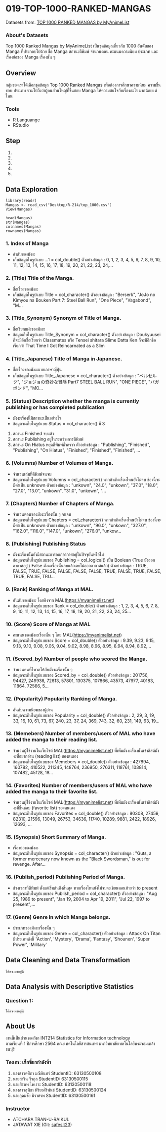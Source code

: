 # 019-TOP-1000-RANKED-MANGAS

Datasets from: [TOP 1000 RANKED MANGAS by MyAnimeList](https://www.kaggle.com/astronautelvis/top-1000-ranked-mangas-by-myanimelist)

### About's Datasets
<p>Top 1000 Ranked Mangas by MyAnimeList เป็นชุดข้อมูลเกี่ยวกับ 1000 อันดับของ Manga ที่ประกอบไปด้วย ชื่อ Manga สถานะตีพิมพ์ จำนวนตอน คะแนนความนิยม ประเภท และเรื่องย่อของ Manga เรื่องนั้น ๆ</p>

## Overview
<p>กลุ่มของเราได้เลือกชุดข้อมูล Top 1000 Ranked Mangas เพื่อต้องการศึกษาความนิยม ความชื่นชอบ ประเภท รวมไปถึงว่าผู้คนส่วนใหญ่ที่ชื่นชอบ Manga ให้ความสนใจกับเรื่องอะไร มากน้อยแค่ไหน</p>
  
### Tools
- R Languange
- RStudio

## Step
1.
2.
3.
4.
5.

## Data Exploration
```
library(readr)
Mangas <- read_csv("Desktop/R-214/top_1000.csv")
View(Mangas)

head(Mangas)
str(Mangas)
colnames(Mangas)
rownames(Mangas)
```

### 1.	Index of Manga
-	ลำดับของมังงะ
-	เก็บข้อมูลในรูปแบบ ...1 = col_double()
ตัวอย่างข้อมูล : 0, 1, 2, 3, 4, 5, 6, 7, 8, 9, 10, 11, 12, 13, 14, 15, 16, 17, 18, 19, 20, 21, 22, 23, 24,…

### 2.	(Title) Title of the Manga.
-	ชื่อเรื่องของมังงะ
-	เก็บข้อมูลในรูปแบบ Title = col_character()
ตัวอย่างข้อมูล : "Berserk", "JoJo no Kimyou na Bouken Part 7: Steel Ball Run", "One Piece", "Vagabond", "M…

### 3.	(Title_Synonym) Synonym of Title of Manga.
-	ชื่อเรียกแฝงของมังงะ
-	ข้อมูลเก็บในรูปแบบ Title_Synonym = col_character()
ตัวอย่างข้อมูล : Doukyuusei ก็จะมีอีกชื่อเรียกว่า Classmates หรือ Tensei shitara Slime Datta Ken ก็จะมีอีกชื่อเรียกว่า That Time I Got Reincarnated as a Slim

### 4.	(Title_Japanese) Title of Manga in Japanese.
-	ชื่อเรื่องของมังงะแบบภาษาญี่ปุ่น
-	เก็บข้อมูลในรูปแบบ Title_Japanese = col_character()
ตัวอย่างข้อมูล : "ベルセルク", "ジョジョの奇妙な冒険 Part7 STEEL BALL RUN", "ONE PIECE", "バガボンド", "MO…

### 5.	(Status) Description whether the manga is currently publishing or has completed publication
-	มังงะเรื่องนี้มีสถานะเป็นอย่างไร
-	ข้อมูลจะเก็บในรูปแบบ Status = col_character() มี 3
  1. สถานะ Finished จบแล้ว
  2. สถานะ Publishing อยู่ในระหว่างการตีพิมพ์
  3. สถานะ On Hiatus หยุดตีพิมพ์ชั่วคราว
ตัวอย่างข้อมูล : "Publishing", "Finished", "Publishing", "On Hiatus", "Finished", "Finished", "Finished", …

### 6.	(Volumns) Number of Volumes of Manga.
-	จำนวนเล่มที่ตีพิมพ์จนจบ
-	ข้อมูลจะเก็บในรูปแบบ Volumns = col_character() หากถ้าเกิดเรื่องไหนยังไม่จบ ช่องนี้จะมีค่าเป็น unknown
ตัวอย่างข้อมูล : "unkown", "24.0", "unkown", "37.0", "18.0", "27.0", "13.0", "unkown", "31.0", "unkown", "…

### 7.	(Chapters) Number of Chapters of Manga.
-	จำนวนตอนของมังงะเรื่องนั้น ๆ จนจบ
-	ข้อมูลจะเก็บในรูปแบบ Chapters = col_character() หากถ้าเกิดเรื่องไหนยังไม่จบ ช่องนี้จะมีค่าเป็น unknown
ตัวอย่างข้อมูล : "unkown", "96.0", "unkown", "327.0", "162.0", "116.0", "147.0", "unkown", "276.0", "unkow…

### 8.	(Publishing) Publishing Status
-	มังงะเรื่องนั้นยังมีสถานะการออกอากาศอยู่ในปัจจุบันหรือไม่
-	ข้อมูลจะเก็บในรูปแบบของ Publishing = col_logical() เป็น Boolean (True ยังออกอากาศอยู่ / False มังงะเรื่องนั้นจบแล้วเลยไม่ออกอากาศแล้ว) 
ตัวอย่างข้อมูล : TRUE, FALSE, TRUE, FALSE, FALSE, FALSE, FALSE, TRUE, FALSE, TRUE, FALSE, TRUE, FALSE, TRU…

### 9.	(Rank) Ranking of Manga at MAL.
-	อันดับของมังงะ โดยอิงจาก MAL(https://myanimelist.net)
-	ข้อมูลจะเก็บในรูปแบบของ Rank = col_double()
ตัวอย่างข้อมูล : 1, 2, 3, 4, 5, 6, 7, 8, 9, 10, 11, 12, 13, 14, 15, 16, 17, 18, 19, 20, 21, 22, 23, 24, 25…

### 10.	(Score) Score of Manga at MAL
-	คะแนนของมังงะเรื่องนั้น ๆ โดย MAL(https://myanimelist.net)
-	ข้อมูลจะเก็บในรูปแบบของ Score = col_double()
ตัวอย่างข้อมูล : 9.39, 9.23, 9.15, 9.13, 9.10, 9.08, 9.05, 9.04, 9.02, 8.98, 8.96, 8.95, 8.94, 8.94, 8.92,…

### 11.	(Scored_by) Number of people who scored the Manga.
-	จำนวนคนที่โหวตให้กับมังงะเรื่องนั้น ๆ 
-	ข้อมูลจะเก็บในรูปแบบของ Scored_by = col_double()
ตัวอย่างข้อมูล : 201756, 94427, 249936, 72613, 57801, 130375, 107866, 43573, 47977, 40183, 11864, 72566, 5…

### 12.	(Popularity) Popularity Ranking of Manga.
-	อันดับความนิยมของผู้อ่าน
-	ข้อมูลจะเก็บในรูปแบบของ Popularity = col_double()
ตัวอย่างข้อมูล : 2, 29, 3, 19, 33, 16, 10, 61, 73, 67, 240, 23, 37, 24, 369, 743, 32, 60, 231, 149, 63, 19…

### 13.	(Memebers) Number of members/users of MAL who have added the manga to their reading list.
-	จำนวนผู้ใช้งานในเว็บไซต์ MAL(https://myanimelist.net) ที่เพิ่มมังงะเรื่องนั้นเข้าลิสต์มังงะที่อยากอ่าน (reading list) ของตนเอง
-	ข้อมูลจะเก็บในรูปแบบของ Memebers = col_double()
ตัวอย่างข้อมูล : 427894, 160782, 410522, 211345, 148764, 236950, 276311, 118761, 103814, 107482, 45128, 18…

### 14.	(Favorites) Number of members/users of MAL who have added the manga to their favorite list.
-	จำนวนผู้ใช้งานในเว็บไซต์ MAL(https://myanimelist.net) ที่เพิ่มมังงะเรื่องนั้นเข้าลิสต์มังงะที่ชื่นชอบ (favorite list) ของตนเอง
-	ข้อมูลจะเก็บในรูปแบบของ Favorites = col_double()
ตัวอย่างข้อมูล : 80308, 27459, 82310, 21596, 13049, 26753, 34636, 11740, 10289, 9881, 2422, 18926, 12693, …

### 15.	(Synopsis) Short Summary of Manga.
-	เรื่องย่อของมังงะ
-	ข้อมูลจะเก็บในรูปแบบของ Synopsis = col_character()
ตัวอย่างข้อมูล : "Guts, a former mercenary now known as the \"Black Swordsman,\" is out for revenge. After…

### 16.	(Publish_period) Publishing Period of Manga.
-	ช่วงเวลาที่ตีพิมพ์ ตั้งแต่เริ่มต้นถึงสิ้นสุด หากเรื่องไหนยังไม่จบจะเขียนตอนท้ายว่า to present
-	ข้อมูลจะเก็บในรูปแบบของ Publish_period = col_character()
ตัวอย่างข้อมูล : "Aug  25, 1989 to present", "Jan  19, 2004 to Apr  19, 2011", "Jul  22, 1997 to present",…

### 17.	(Genre) Genre in which Manga belongs.
-	ประเภทของมังงะเรื่องนั้น ๆ
-	ข้อมูลจะเก็บในรูปแบบของ Genre = col_character()
ตัวอย่างข้อมูล : Attack On Titan มีประเภทดังนี้ 'Action', 'Mystery', 'Drama', 'Fantasy', 'Shounen', 'Super Power', 'Military'

## Data Cleaning and Data Transformation
```
โค้ดจงมาอยู่นี่
```

## Data Analysis with Descriptive Statistics

### Question 1: 
```
โค้ดจงมาอยู่นี่
```

## About Us

งานนี้เป็นส่วนของวิชา INT214 Statistics for Information technology <br/> ภาคเรียนที่ 1 ปีการศึกษา 2564 คณะเทคโนโลยีสารสนเทศ มหาวิทยาลัยเทคโนโลยีพระจอมเกล้าธนบุรี

### Team: เซ็กซี่ยกกำลังห๊า

1. นางสาวศศิภา มณีอินทร์ StudentID: 63130500108
2. นายสาริน วีรกุล StudentID: 63130500115
3. นายสิรภพ ไพเราะ StudentID: 63130500118
4. นางสาวสุพิชา พิริยะศิริพันธ์ StudentID: 63130500124
5. นายอุดมชัย นิราศรพ StudentID: 63130500161

### Instructor

- ATCHARA TRAN-U-RAIKUL
- JATAWAT XIE (Git: [safesit23](https://github.com/safesit23))
